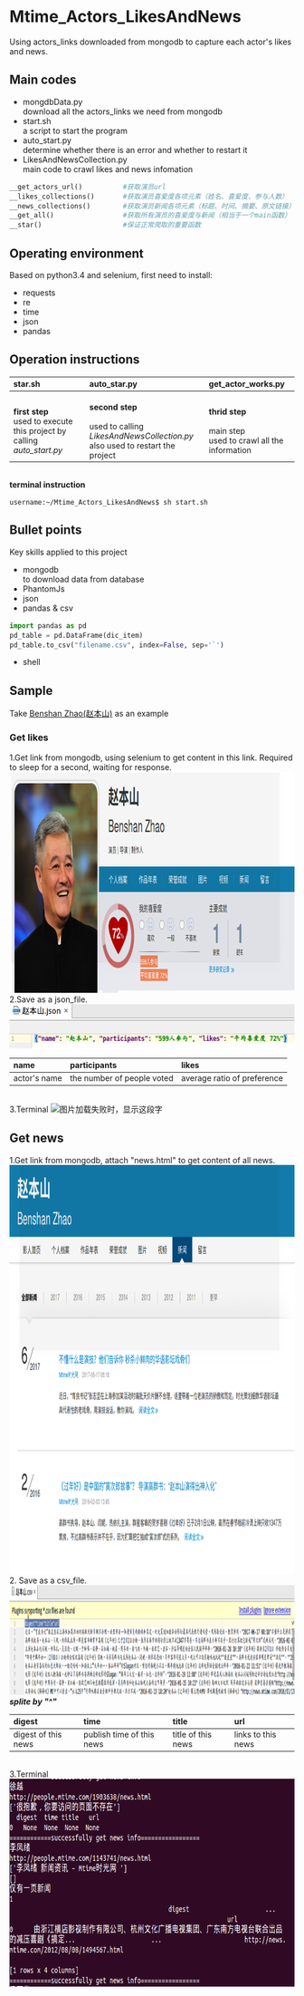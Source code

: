 # Mtime_Actors_LikesAndNews
Using actors_links downloaded from mongodb to capture each actor's likes and news.

## Main codes
* mongdbData.py
<br>download all the actors_links we need from mongodb</br>
* start.sh
<br>a script to start the program</br>
* auto_start.py
<br>determine whether there is an error and whether to restart it</br>
* LikesAndNewsCollection.py
<br>main code to crawl likes and news infomation</br>
```python
__get_actors_url()          #获取演员url
__likes_collections()       #获取演员喜爱度各项元素（姓名、喜爱度、参与人数）
__news_collections()        #获取演员新闻各项元素（标题、时间、摘要、原文链接）
__get_all()                 #获取所有演员的喜爱度与新闻（相当于一个main函数）
__star()                    #保证正常爬取的重要函数
```

## Operating environment
Based on python3.4 and selenium, first need to install:
* requests
* re
* time
* json
* pandas

## Operation instructions
|star.sh|auto_star.py|get_actor_works.py|
|:---|:---|:---|
|<br>**first step**</br>used to execute this project by calling *auto_start.py*|<br>**second step**</br><br>used to calling *LikesAndNewsCollection.py*</br>also used to restart the project|<br>**thrid step**</br><br>main step</br>used to crawl all the information|

<br>**terminal instruction**</br>
```
username:~/Mtime_Actors_LikesAndNews$ sh start.sh
```
## Bullet points
Key skills applied to this project
* mongodb
<br> to download data from database</br>
* PhantomJs
* json
* pandas & csv
```python
import pandas as pd
pd_table = pd.DataFrame(dic_item)
pd_table.to_csv("filename.csv", index=False, sep='`')
```
* shell

## Sample
Take [Benshan Zhao(赵本山)](http://people.mtime.com/965769/) as an example
### Get likes
1.Get link from mongodb, using selenium to get content in this link. Required to sleep for a second,  waiting for response.</br>
<img src="https://github.com/LIKE4986/MTime_Actors_NewsAndLikes/blob/master/Mtime_Actors_Pics/likemtime.png" width="995" height="390" alt="图片加载失败时，显示这段字"/></br>
2.Save as a json_file.</br>
<img src="https://github.com/LIKE4986/MTime_Actors_NewsAndLikes/blob/master/Mtime_Actors_Pics/likesjson.png" width="572" height="78" alt="图片加载失败时，显示这段字"/></br>

|name|participants|likes|
|:---|:---|:---|
|actor's name|the number of people voted|average ratio of preference|

</br>3.Terminal
<img src="https://github.com/LIKE4986/MTime_Actors_NewsAndLikes/blob/master/Mtime_Actors_Pics/likesterminal.png" width="655" height="182" alt="图片加载失败时，显示这段字"/></br>


## Get news
1.Get link from mongodb, attach "news.html" to get content of all news.</br>
<img src="https://github.com/LIKE4986/MTime_Actors_NewsAndLikes/blob/master/Mtime_Actors_Pics/newsmtime.png" width="1029" height="722" alt="图片加载失败时，显示这段字"/></br>
2. Save as a csv_file.</br>
<img src="https://github.com/LIKE4986/MTime_Actors_NewsAndLikes/blob/master/Mtime_Actors_Pics/newscsv.png" width="1218" height="194" alt="图片加载失败时，显示这段字"/></br>
***splite by "^"***

|digest|time|title|url|
|:---|:---|:---|:---|
|digest of this news|publish time of this news|title of this news|links to this news|

</br>3.Terminal</br>
<img src="https://github.com/LIKE4986/MTime_Actors_NewsAndLikes/blob/master/Mtime_Actors_Pics/newsterminal.png" width="742" height="367" alt="图片加载失败时，显示这段字"/></br>


